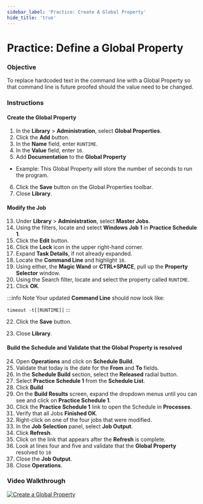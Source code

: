 ```yaml
---
sidebar_label: 'Practice: Create A Global Property'
hide_title: 'true'
---
```


# Practice: Define a Global Property

### Objective

To replace hardcoded text in the command line with a Global Property so that command line is future proofed should the value need to be changed.

### Instructions

#### Create the Global Property

1.	In the **Library** > **Administration**, select **Global Properties**. 
2.	Click the **Add** button. 
3.	In the **Name** field, enter ```RUNTIME```.
4.	In the **Value** field, enter ```10```.
5.	Add **Documentation** to the **Global Property** 
  * Example: This Global Property will store the number of seconds to run the program.
6.	Click the **Save** button on the Global Properties toolbar.
7.	Close **Library**.

#### Modify the Job

13.	Under **Library** > **Administration**, select **Master Jobs**.
14.	Using the filters, locate and select **Windows Job 1** in **Practice Schedule 1**.
15. Click the **Edit** button.
16. Click the **Lock** icon in the upper right-hand corner.
17.	Expand **Task Details**, if not already expanded.
18. Locate the **Command Line** and highlight ```10```.
19. Using either, the **Magic Wand** or **CTRL+SPACE**, pull up the **Property Selector** window.
20. Using the Search filter, locate and select the property called ```RUNTIME```.
21. Click **OK**.

:::info Note
Your updated **Command Line** should now look like:

```timeout -t[[RUNTIME]]```
:::

22.	Click the **Save** button.

23. Close **Library**.

#### Build the Schedule and Validate that the Global Property is resolved

24.	Open **Operations** and click on **Schedule Build**.
25. Validate that today is the date for the **From** and **To** fields.
26. In the **Schedule Build** section, select the **Released** radial button.
27. Select **Practice Schedule 1** from the **Schedule List**.
28. Click **Build**
29.	On the **Build Results** screen, expand the dropdown menus until you can see and click on **Practice Schedule 1**.
30.	Click the **Practice Schedule 1** link to open the Schedule in **Processes**.
31.	Verify that all Jobs **Finished OK**.
32. Right-click on one of the four jobs that were modified.
33. In the **Job Selection** panel, select **Job Output**.
34. Click **Refresh**.
35. Click on the link that appears after the **Refresh** is complete.
36. Look at lines four and five and validate that the **Global Property** resolved to ```10```
37. Close the **Job Output**.
38. Close **Operations**.


### Video Walkthrough

[![Create a Global Property](../static/img/create-a-global-property.png)](https://sma1980-my.sharepoint.com/:v:/g/personal/rweesner_smatechnologies_com/EZEaTEDG7_VGmuW6f2YT-JYBDWPeBozaCmQ035l3LmRPjA?e=n9wPcb&nav=eyJyZWZlcnJhbEluZm8iOnsicmVmZXJyYWxBcHAiOiJTdHJlYW1XZWJBcHAiLCJyZWZlcnJhbFZpZXciOiJTaGFyZURpYWxvZy1MaW5rIiwicmVmZXJyYWxBcHBQbGF0Zm9ybSI6IldlYiIsInJlZmVycmFsTW9kZSI6InZpZXcifX0%3D)